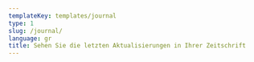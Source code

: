 ```yaml
---
templateKey: templates/journal
type: 1
slug: /journal/
language: gr
title: Sehen Sie die letzten Aktualisierungen in Ihrer Zeitschrift
---
```




